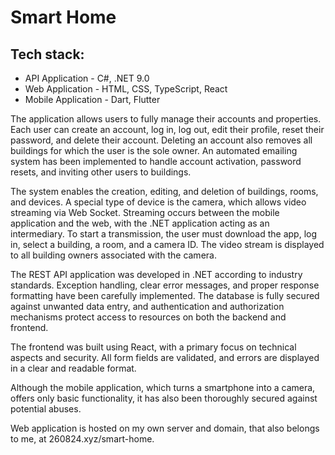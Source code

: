 # Smart Home

## Tech stack:

- API Application - C#, .NET 9.0
- Web Application - HTML, CSS, TypeScript, React
- Mobile Application - Dart, Flutter

The application allows users to fully manage their accounts and properties. Each user can create an account, log in, log
out, edit their profile, reset their password, and delete their account. Deleting an account also removes all buildings
for which the user is the sole owner. An automated emailing system has been implemented to handle account activation,
password resets, and inviting other users to buildings.

The system enables the creation, editing, and deletion of buildings, rooms, and devices. A special type of device is the
camera, which allows video streaming via Web Socket. Streaming occurs between the mobile application and the web, with
the .NET application acting as an intermediary. To start a transmission, the user must download the app, log in, select
a building, a room, and a camera ID. The video stream is displayed to all building owners associated with the camera.

The REST API application was developed in .NET according to industry standards. Exception handling, clear error
messages, and proper response formatting have been carefully implemented. The database is fully secured against unwanted
data entry, and authentication and authorization mechanisms protect access to resources on both the backend and
frontend.

The frontend was built using React, with a primary focus on technical aspects and security. All form fields are
validated, and errors are displayed in a clear and readable format.

Although the mobile application, which turns a smartphone into a camera, offers only basic functionality, it has also
been thoroughly secured against potential abuses.

Web application is hosted on my own server and domain, that also belongs to me, at 260824.xyz/smart-home.
